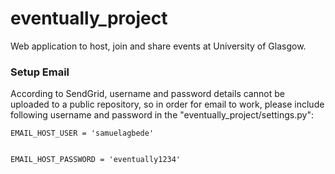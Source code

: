 # eventually_project
Web application to host, join and share events at University of Glasgow.


### Setup Email

According to SendGrid, username and password details cannot be uploaded to a public repository, so in order for email to work, please include following
username and password in the "eventually_project/settings.py":

```
EMAIL_HOST_USER = 'samuelagbede'


EMAIL_HOST_PASSWORD = 'eventually1234'
```

